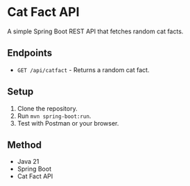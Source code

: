 # Cat Fact API

A simple Spring Boot REST API that fetches random cat facts.

## Endpoints

- `GET /api/catfact` - Returns a random cat fact.

## Setup

1. Clone the repository.
2. Run `mvn spring-boot:run`.
3. Test with Postman or your browser.

## Method

- Java 21
- Spring Boot
- Cat Fact API
